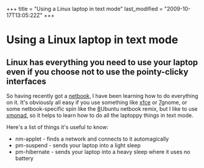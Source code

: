 +++
title = "Using a Linux laptop in text mode"
last_modified = "2009-10-17T13:05:22Z"
+++
# Using a Linux laptop in text mode

## Linux has everything you need to use your laptop even if you choose not to use the pointy-clicky interfaces

So having recently got a [netbook,][5] I have been learning how to do
everything on it. It's obviously all easy if you use something like
[xfce][6] or [7]gnome, or some netbook-specific spin like the [8]Ubuntu
netbook remix, but I like to use [xmonad,][9] so it helps to learn how to
do all the laptoppy things in text mode.

Here's a list of things it's useful to know:
* nm-applet - finds a network and connects to it automagically
* pm-suspend - sends your laptop into a light sleep
* pm-hibernate - sends your laptop into a heavy sleep where it uses
no battery

[1]: http://www.uncarved.com/articles/textmode
[2]: http://www.uncarved.com/
[3]: http://www.uncarved.com/articles/contact
[4]: http://www.uncarved.com/login/
[5]: http://www.uncarved.com/blog/netbook.mrk
[6]: http://www.xfce.org/
[7]: http://www.gnome.org/
[8]: http://www.ubuntu.com/GetUbuntu/download-netbook
[9]: http://xmonad.org/
[10]: http://www.uncarved.com/tags/computers
[11]: mailto:sean@uncarved.com
[12]: http://creativecommons.org/licenses/by-sa/4.0/
